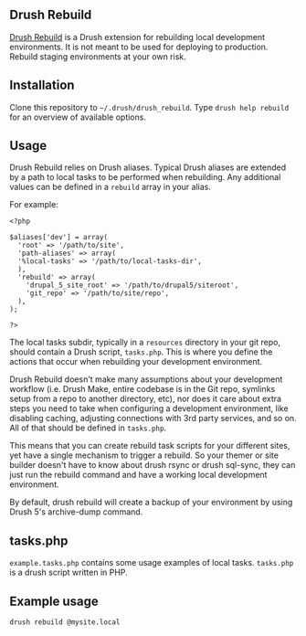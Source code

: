 ## Drush Rebuild

[Drush Rebuild]() is a Drush extension for rebuilding local development
environments. It is not meant to be used for deploying to production. Rebuild
staging environments at your own risk.

## Installation

Clone this repository to `~/.drush/drush_rebuild`. Type `drush help rebuild` for
an overview of available options.

## Usage

Drush Rebuild relies on Drush aliases. Typical Drush
aliases are extended by a path to local tasks to be performed when rebuilding.
Any additional values can be defined in a `rebuild` array in your alias.

For example:

	<?php

	$aliases['dev'] = array(
	  'root' => '/path/to/site',
	  'path-aliases' => array(
  	  '%local-tasks' => '/path/to/local-tasks-dir',
	  ),
	  'rebuild' => array(
	  	'drupal_5_site_root' => '/path/to/drupal5/siteroot',
	  	'git_repo' => '/path/to/site/repo',
	  ),
	);

	?>

The local tasks subdir, typically in a `resources` directory in your git repo,
should contain a Drush script, `tasks.php`. This is where you define the actions
that occur when rebuilding your development environment.

Drush Rebuild doesn't make many assumptions about your development workflow
(i.e. Drush Make, entire codebase is in the Git repo, symlinks setup from a repo
to another directory, etc), nor does it care about extra steps you need to take
when configuring a development environment, like disabling caching, adjusting
connections with 3rd party services, and so on. All of that should be defined in
`tasks.php`.

This means that you can create rebuild task scripts for your different sites, yet
have a single mechanism to trigger a rebuild. So your themer or site builder
doesn't have to know about drush rsync or drush sql-sync, they can just run
the rebuild command and have a working local development environment.

By default, drush rebuild will create a backup of your environment
by using Drush 5's archive-dump command.

## tasks.php

`example.tasks.php` contains some usage examples of local tasks. `tasks.php`
is a drush script written in PHP.

## Example usage

`drush rebuild @mysite.local`

